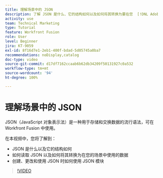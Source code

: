 ```yaml
---
title: 理解场景中的 JSON
description: 了解 JSON 是什么、它的结构如何以及如何将其转换为要在您  [!DNL Adobe Workfront Fusion] 内的场景中使用的数据。
activity: use
team: Technical Marketing
type: Tutorial
feature: Workfront Fusion
role: User
level: Beginner
jira: KT-9059
exl-id: 8f16d7e1-2eb1-400f-bdad-5d05745a0ba7
recommendations: noDisplay,catalog
doc-type: video
source-git-commit: d17df7162ccaab6b62db34209f50131927c0a532
workflow-type: tm+mt
source-wordcount: '94'
ht-degree: 100%

---
```


# 理解场景中的 JSON

JSON（JavaScript 对象表示法）是一种用于存储和交换数据的流行语法，可在 Workfront Fusion 中使用。

在本视频中，您将了解到：

* JSON 是什么以及它的结构如何
* 如何读取 JSON 以及如何将其转换为在您的场景中使用的数据
* 创建、更改和使用 JSON 时如何使用 JSON 模块

>[!VIDEO](https://video.tv.adobe.com/v/335300/?quality=12&learn=on&enablevpops)
